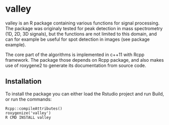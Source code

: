 valley
======
valley is an R package containing various functions for signal processing.
The package was originaly tested for peak detection in mass spectrometry (1D, 2D, 3D signals), but the functions 
are not limited to this domain, and can for example be useful for spot detection in images (see package example).

The core part of the algorithms is implemented in c++11 with Rcpp framework. The package those depends on Rcpp package, 
and also makes use of roxygene2 to generate its documentation from source code.


Installation
---------------
To install the package you can either load the Rstudio project and run Build, or run the commands:

    Rcpp::compileAttributes()
    roxygenize('valley')
    R CMD INSTALL valley


